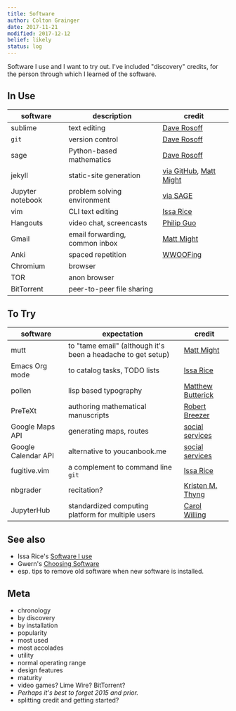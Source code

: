 ```yaml
---
title: Software 
author: Colton Grainger
date: 2017-11-21
modified: 2017-12-12
belief: likely 
status: log 
---
```


Software I use and I want to try out. I've included "discovery" credits, for the person through which I learned of the software.

## In Use 

| software | description | credit | 
| --- | --- | --- | 
| sublime | text editing | [Dave Rosoff][sublime] |
| `git` | version control | [Dave Rosoff][git] |
| sage | Python-based mathematics | [Dave Rosoff][sage] |
| jekyll | static-site generation | [via GitHub][jekyll], [Matt Might][blog] |
| Jupyter notebook | problem solving environment | [via SAGE][jupyter] | 
| vim | CLI text editing | [Issa Rice][vim] |
| Hangouts | video chat, screencasts | [Philip Guo][hangouts] |
| Gmail | email forwarding, common inbox | [Matt Might][mutt] |
| Anki | spaced repetition | [WWOOFing][anki] |
| Chromium | browser | | 
| TOR | anon browser | |
| BitTorrent | peer-to-peer file sharing | | 

## To Try

| software | expectation | credit | 
| --- | --- | --- | 
| mutt | to "tame email" (although it's been a headache to get setup)  | [Matt Might][mutt] |
| Emacs Org mode | to catalog tasks, TODO lists | [Issa Rice][emacs] |
| pollen | lisp based typography | [Matthew Butterick][pollen] |
| PreTeXt | authoring mathematical manuscripts | [Robert Breezer][mathbook] |
| Google Maps API | generating maps, routes | [social services][maps] |
| Google Calendar API | alternative to youcanbook.me | [social services][calendar] |
| fugitive.vim | a complement to command line `git` | [Issa Rice][fugitive] |
| nbgrader | recitation? | [Kristen M. Thyng][nbgrader] |
| JupyterHub | standardized computing platform for multiple users | [Carol Willing][jupyterhub] | 

## See also

- Issa Rice's [Software I use](https://issarice.com/software)
- Gwern's [Choosing Software](https://www.gwern.net/Choosing-Software)
- esp. tips to remove old software when new software is installed.

## Meta

- chronology
- by discovery
- by installation
- popularity
- most used
- most accolades
- utility
- normal operating range
- design features
- maturity 
- video games? Lime Wire? BitTorrent?
- *Perhaps it's best to forget 2015 and prior.*
- splitting credit and getting started?

[mutt]: http://matt.might.net/articles/productivity-tips-hints-hacks-tricks-for-grad-students-academics/#email
[emacs]: https://issarice.com/emacs
[vim]: https://issarice.com/vim
[hangouts]: http://pgbovine.net/PG-Podcast-27-Roger-Peng.htm
[git]: https://help.github.com/articles/git-and-github-learning-resources/
[sage]: https://github.com/daverosoff/Math352ModelCourse
[jupyter]: http://doc.sagemath.org/html/en/tutorial/interactive_shell.html#section-notebook 
[sublime]: https://www.sublimetext.com/
[mathbook]: http://mathbook.pugetsound.edu/doc/author-guide/html/pretext-author-guide.html
[jekyll]: https://24ways.org/2013/get-started-with-github-pages/
[pollen]: http://docs.racket-lang.org/pollen/ 
[anki]: https://apps.ankiweb.net/docs/manual.html
[fugitive]: http://vimcasts.org/episodes/fugitive-vim---a-complement-to-command-line-git/
[maps]: https://github.com/googlemaps/
[calendar]: https://developers.google.com/google-apps/calendar/v3/reference/
[blog]: http://matt.might.net/articles/how-to-blog-as-an-academic/
[nbgrader]: http://kristenthyng.com/blog/2016/09/07/jupyterhub+nbgrader/
[jupyterhub]: https://youtu.be/QipkhnBS6hw?t=19m46s 
